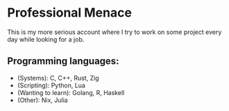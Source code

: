 # Professional Menace
This is my more serious account where I try to work on some project every day while looking for a job.

## Programming languages:
* (Systems): C, C++, Rust, Zig
* (Scripting): Python, Lua
* (Wanting to learn): Golang, R, Haskell
* (Other): Nix, Julia
